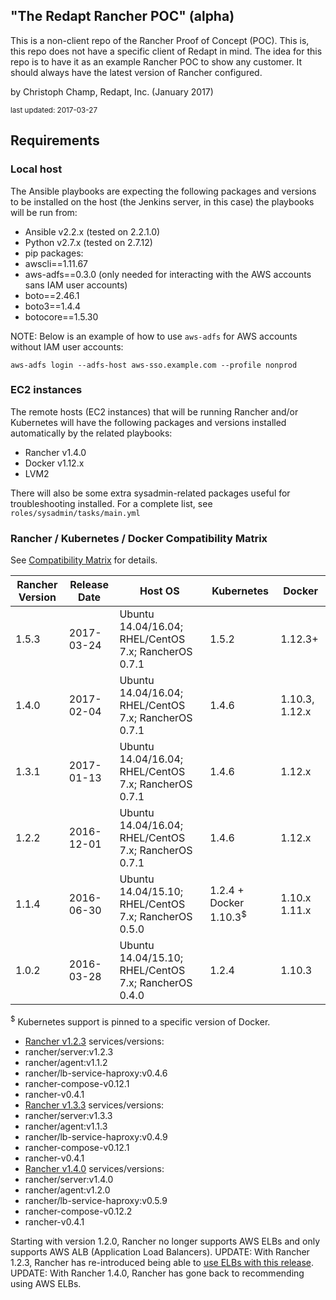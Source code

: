## "The Redapt Rancher POC" (alpha)
This is a non-client repo of the Rancher Proof of Concept (POC). This is, this repo does not have a specific client of Redapt in mind. The idea for this repo is to have it as an example Rancher POC to show any customer. It should always have the latest version of Rancher configured.

by Christoph Champ, Redapt, Inc. (January 2017)
<p><small>last updated: 2017-03-27</small></p>

## Requirements

### Local host
The Ansible playbooks are expecting the following packages and versions to be installed on the host (the Jenkins server, in this case) the playbooks will be run from:
* Ansible v2.2.x (tested on 2.2.1.0)
* Python v2.7.x (tested on 2.7.12)
* pip packages:
 * awscli==1.11.67
 * aws-adfs==0.3.0 (only needed for interacting with the AWS accounts sans IAM user accounts)
 * boto==2.46.1
 * boto3==1.4.4
 * botocore==1.5.30

NOTE: Below is an example of how to use `aws-adfs` for AWS accounts without IAM user accounts:
```
aws-adfs login --adfs-host aws-sso.example.com --profile nonprod
```

### EC2 instances
The remote hosts (EC2 instances) that will be running Rancher and/or Kubernetes will have the following packages and versions installed automatically by the related playbooks:
* Rancher v1.4.0
* Docker v1.12.x
* LVM2

There will also be some extra sysadmin-related packages useful for troubleshooting installed. For a complete list, see `roles/sysadmin/tasks/main.yml`

### Rancher / Kubernetes / Docker Compatibility Matrix

See [Compatibility Matrix](http://rancher.com/support-maintenance-terms/) for details.

| Rancher Version | Release Date | Host OS                                              | Kubernetes             | Docker        |
|-----------------|--------------|------------------------------------------------------|------------------------|---------------|
| 1.5.3           | 2017-03-24   | Ubuntu 14.04/16.04; RHEL/CentOS 7.x; RancherOS 0.7.1 | 1.5.2                  | 1.12.3+       |
| 1.4.0           | 2017-02-04   | Ubuntu 14.04/16.04; RHEL/CentOS 7.x; RancherOS 0.7.1 | 1.4.6                  | 1.10.3, 1.12.x |
| 1.3.1           | 2017-01-13   | Ubuntu 14.04/16.04; RHEL/CentOS 7.x; RancherOS 0.7.1 | 1.4.6                  | 1.12.x        |
| 1.2.2           | 2016-12-01   | Ubuntu 14.04/16.04; RHEL/CentOS 7.x; RancherOS 0.7.1 | 1.4.6                  | 1.12.x        |
| 1.1.4           | 2016-06-30   | Ubuntu 14.04/15.10; RHEL/CentOS 7.x; RancherOS 0.5.0 | 1.2.4 + Docker 1.10.3<sup>$</sup> | 1.10.x 1.11.x |
| 1.0.2           | 2016-03-28   | Ubuntu 14.04/15.10; RHEL/CentOS 7.x; RancherOS 0.4.0 | 1.2.4                  | 1.10.3        |

<sup>$</sup> Kubernetes support is pinned to a specific version of Docker.

* [Rancher v1.2.3](https://github.com/rancher/rancher/releases/tag/v1.2.3) services/versions:
 * rancher/server:v1.2.3
 * rancher/agent:v1.1.2
 * rancher/lb-service-haproxy:v0.4.6
 * rancher-compose-v0.12.1
 * rancher-v0.4.1
* [Rancher v1.3.3](https://github.com/rancher/rancher/releases/tag/v1.3.3) services/versions:
 * rancher/server:v1.3.3
 * rancher/agent:v1.1.3
 * rancher/lb-service-haproxy:v0.4.9
 * rancher-compose-v0.12.1
 * rancher-v0.4.1
* [Rancher v1.4.0](https://github.com/rancher/rancher/releases/tag/v1.4.0) services/versions:
 * rancher/server:v1.4.0
 * rancher/agent:v1.2.0
 * rancher/lb-service-haproxy:v0.5.9
 * rancher-compose-v0.12.2
 * rancher-v0.4.1

Starting with version 1.2.0, Rancher no longer supports AWS ELBs and only supports AWS ALB (Application Load Balancers). UPDATE: With Rancher 1.2.3, Rancher has re-introduced being able to [use ELBs with this release](http://docs.rancher.com/rancher/v1.2/en/installing-rancher/installing-server/#elb). UPDATE: With Rancher 1.4.0, Rancher has gone back to recommending using AWS ELBs.
